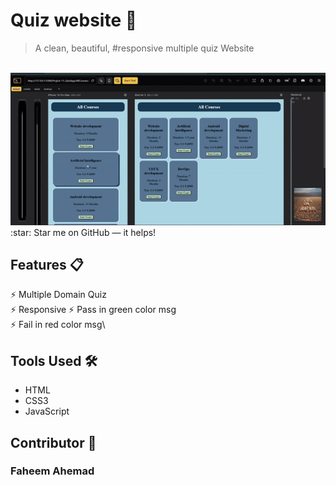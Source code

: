 # Quiz website 📃
> A clean, beautiful, #responsive multiple quiz Website 
<br>
<img src='QuizWebsiteGIF.gif'>
:star: Star me on GitHub — it helps!

## Features 📋
⚡️ Multiple Domain Quiz\
⚡️ Responsive
⚡️ Pass in green color msg\
⚡️ Fail in red color msg\


## Tools Used 🛠️
*  HTML
*  CSS3
*  JavaScript

## Contributor 🤝
### Faheem Ahemad
